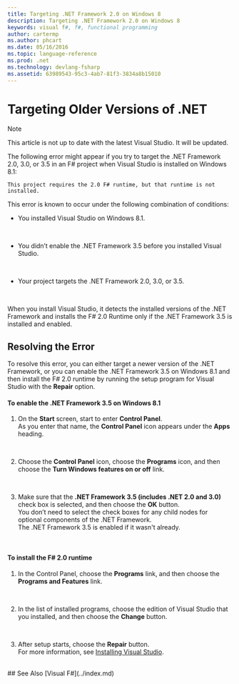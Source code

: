 ```yaml
---
title: Targeting .NET Framework 2.0 on Windows 8
description: Targeting .NET Framework 2.0 on Windows 8
keywords: visual f#, f#, functional programming
author: cartermp
ms.author: phcart
ms.date: 05/16/2016
ms.topic: language-reference
ms.prod: .net
ms.technology: devlang-fsharp
ms.assetid: 63989543-95c3-4ab7-81f3-3834a8b15010 
---
```


# Targeting Older Versions of .NET

> [!NOTE]
This article is not up to date with the latest Visual Studio.  It will be updated.

The following error might appear if you try to target the .NET Framework 2.0, 3.0, or 3.5 in an F# project when Visual Studio is installed on Windows 8.1: 

```
This project requires the 2.0 F# runtime, but that runtime is not installed.
```

This error is known to occur under the following combination of conditions:


- You installed Visual Studio on Windows 8.1.
<br />

- You didn’t enable the .NET Framework 3.5 before you installed Visual Studio.
<br />

- Your project targets the .NET Framework 2.0, 3.0, or 3.5.
<br />

When you install Visual Studio, it detects the installed versions of the .NET Framework and installs the F# 2.0 Runtime only if the .NET Framework 3.5 is installed and enabled.


## Resolving the Error
To resolve this error, you can either target a newer version of the .NET Framework, or you can enable the .NET Framework 3.5 on Windows 8.1 and then install the F# 2.0 runtime by running the setup program for Visual Studio with the **Repair** option.


#### To enable the .NET Framework 3.5 on Windows 8.1

1. On the **Start** screen, start to enter **Control Panel**.
<br />  As you enter that name, the **Control Panel** icon appears under the **Apps** heading.
<br />

2. Choose the **Control Panel** icon, choose the **Programs** icon, and then choose the **Turn Windows features on or off** link.
<br />

3. Make sure that the **.NET Framework 3.5 (includes .NET 2.0 and 3.0)** check box is selected, and then choose the **OK** button.
<br />  You don’t need to select the check boxes for any child nodes for optional components of the .NET Framework.
<br />  The .NET Framework 3.5 is enabled if it wasn't already.
<br />


#### To install the F# 2.0 runtime

1. In the Control Panel, choose the **Programs** link, and then choose the **Programs and Features** link.
<br />

2. In the list of installed programs, choose the edition of Visual Studio that you installed, and then choose the **Change** button.
<br />

3. After setup starts, choose the **Repair** button.
<br />  For more information, see [Installing Visual Studio](https://msdn.microsoft.com/library/e2h7fzkw.aspx).
<br />
## See Also
[Visual F#](../index.md)